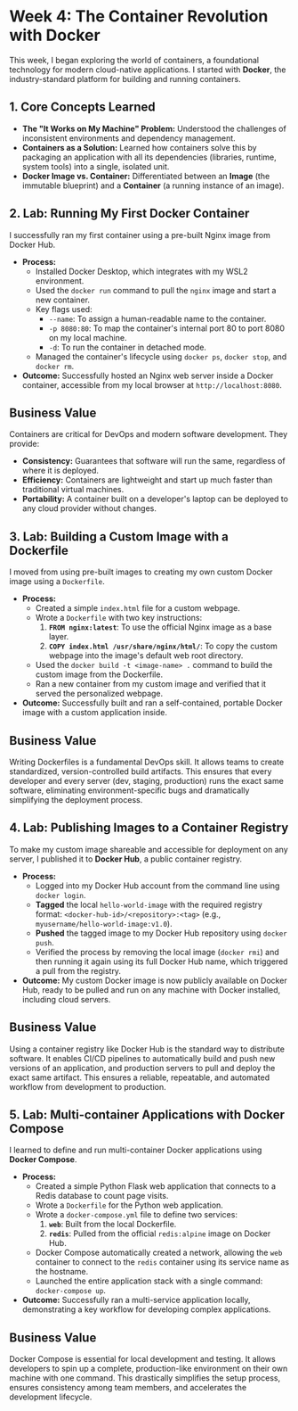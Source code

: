 # Week 4: The Container Revolution with Docker

This week, I began exploring the world of containers, a foundational technology for modern cloud-native applications. I started with **Docker**, the industry-standard platform for building and running containers.

## 1. Core Concepts Learned
- **The "It Works on My Machine" Problem:** Understood the challenges of inconsistent environments and dependency management.
- **Containers as a Solution:** Learned how containers solve this by packaging an application with all its dependencies (libraries, runtime, system tools) into a single, isolated unit.
- **Docker Image vs. Container:** Differentiated between an **Image** (the immutable blueprint) and a **Container** (a running instance of an image).

## 2. Lab: Running My First Docker Container
I successfully ran my first container using a pre-built Nginx image from Docker Hub.
- **Process:**
    - Installed Docker Desktop, which integrates with my WSL2 environment.
    - Used the `docker run` command to pull the `nginx` image and start a new container.
    - Key flags used:
        - `--name`: To assign a human-readable name to the container.
        - `-p 8080:80`: To map the container's internal port 80 to port 8080 on my local machine.
        - `-d`: To run the container in detached mode.
    - Managed the container's lifecycle using `docker ps`, `docker stop`, and `docker rm`.
- **Outcome:** Successfully hosted an Nginx web server inside a Docker container, accessible from my local browser at `http://localhost:8080`.

## Business Value
Containers are critical for DevOps and modern software development. They provide:
- **Consistency:** Guarantees that software will run the same, regardless of where it is deployed.
- **Efficiency:** Containers are lightweight and start up much faster than traditional virtual machines.
- **Portability:** A container built on a developer's laptop can be deployed to any cloud provider without changes.

## 3. Lab: Building a Custom Image with a Dockerfile
I moved from using pre-built images to creating my own custom Docker image using a `Dockerfile`.
- **Process:**
    - Created a simple `index.html` file for a custom webpage.
    - Wrote a `Dockerfile` with two key instructions:
        1.  **`FROM nginx:latest`**: To use the official Nginx image as a base layer.
        2.  **`COPY index.html /usr/share/nginx/html/`**: To copy the custom webpage into the image's default web root directory.
    - Used the `docker build -t <image-name> .` command to build the custom image from the Dockerfile.
    - Ran a new container from my custom image and verified that it served the personalized webpage.
- **Outcome:** Successfully built and ran a self-contained, portable Docker image with a custom application inside.

## Business Value
Writing Dockerfiles is a fundamental DevOps skill. It allows teams to create standardized, version-controlled build artifacts. This ensures that every developer and every server (dev, staging, production) runs the exact same software, eliminating environment-specific bugs and dramatically simplifying the deployment process.

## 4. Lab: Publishing Images to a Container Registry
To make my custom image shareable and accessible for deployment on any server, I published it to **Docker Hub**, a public container registry.
- **Process:**
    - Logged into my Docker Hub account from the command line using `docker login`.
    - **Tagged** the local `hello-world-image` with the required registry format: `<docker-hub-id>/<repository>:<tag>` (e.g., `myusername/hello-world-image:v1.0`).
    - **Pushed** the tagged image to my Docker Hub repository using `docker push`.
    - Verified the process by removing the local image (`docker rmi`) and then running it again using its full Docker Hub name, which triggered a pull from the registry.
- **Outcome:** My custom Docker image is now publicly available on Docker Hub, ready to be pulled and run on any machine with Docker installed, including cloud servers.

## Business Value
Using a container registry like Docker Hub is the standard way to distribute software. It enables CI/CD pipelines to automatically build and push new versions of an application, and production servers to pull and deploy the exact same artifact. This ensures a reliable, repeatable, and automated workflow from development to production.

## 5. Lab: Multi-container Applications with Docker Compose
I learned to define and run multi-container Docker applications using **Docker Compose**.
- **Process:**
    - Created a simple Python Flask web application that connects to a Redis database to count page visits.
    - Wrote a `Dockerfile` for the Python web application.
    - Wrote a `docker-compose.yml` file to define two services:
        1.  **`web`**: Built from the local Dockerfile.
        2.  **`redis`**: Pulled from the official `redis:alpine` image on Docker Hub.
    - Docker Compose automatically created a network, allowing the `web` container to connect to the `redis` container using its service name as the hostname.
    - Launched the entire application stack with a single command: `docker-compose up`.
- **Outcome:** Successfully ran a multi-service application locally, demonstrating a key workflow for developing complex applications.

## Business Value
Docker Compose is essential for local development and testing. It allows developers to spin up a complete, production-like environment on their own machine with one command. This drastically simplifies the setup process, ensures consistency among team members, and accelerates the development lifecycle.
